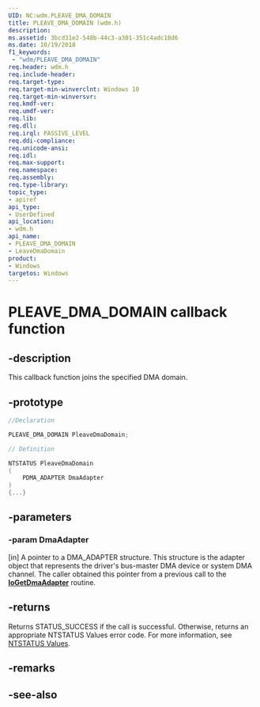 ```yaml
---
UID: NC:wdm.PLEAVE_DMA_DOMAIN
title: PLEAVE_DMA_DOMAIN (wdm.h)
description: 
ms.assetid: 3bcd31e2-548b-44c3-a301-351c4adc18d6
ms.date: 10/19/2018
f1_keywords:
 - "wdm/PLEAVE_DMA_DOMAIN"
req.header: wdm.h
req.include-header:
req.target-type:
req.target-min-winverclnt: Windows 10
req.target-min-winversvr:
req.kmdf-ver:
req.umdf-ver:
req.lib:
req.dll:
req.irql: PASSIVE_LEVEL
req.ddi-compliance:
req.unicode-ansi:
req.idl:
req.max-support:
req.namespace:
req.assembly:
req.type-library: 
topic_type: 
- apiref
api_type: 
- UserDefined
api_location: 
- wdm.h
api_name: 
- PLEAVE_DMA_DOMAIN
- LeaveDmaDomain
product:
- Windows
targetos: Windows
---
```


# PLEAVE_DMA_DOMAIN callback function

## -description

This callback function joins the specified DMA domain.

## -prototype

```cpp
//Declaration

PLEAVE_DMA_DOMAIN PleaveDmaDomain; 

// Definition

NTSTATUS PleaveDmaDomain 
(
	PDMA_ADAPTER DmaAdapter
)
{...}

```

## -parameters

### -param DmaAdapter

[in] A pointer to a DMA_ADAPTER structure. This structure is the adapter object that represents the driver's bus-master DMA device or system DMA channel. The caller obtained this pointer from a previous call to the [**IoGetDmaAdapter**](nf-wdm-iogetdmaadapter.md) routine.

## -returns

Returns STATUS_SUCCESS if the call is successful. Otherwise, returns an appropriate NTSTATUS Values error code. For more information, see [NTSTATUS Values](https://docs.microsoft.com/windows-hardware/drivers/kernel/ntstatus-values).

## -remarks


## -see-also
